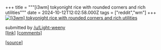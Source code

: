 +++
title = """[i3wm] tokyonight rice with rounded corners and rich utilities"""
date = 2024-10-12T12:02:58.000Z
tags = ["reddit","wm"]
+++
[![[i3wm] tokyonight rice with rounded corners and rich utilities](https://a.thumbs.redditmedia.com/gHIymNNXrkvaza1Mz49Uhua8PlN7lplqIxvCv-ljO98.jpg "[i3wm] tokyonight rice with rounded corners and rich utilities")](https://www.reddit.com/r/unixporn/comments/1g1ylof/i3wm_tokyonight_rice_with_rounded_corners_and/)

submitted by [/u/Light-weeny](https://www.reddit.com/user/Light-weeny)  
[\[link\]](https://www.reddit.com/gallery/1g1ylof) [\[comments\]](https://www.reddit.com/r/unixporn/comments/1g1ylof/i3wm_tokyonight_rice_with_rounded_corners_and/)

[[source]](https://www.reddit.com/r/unixporn/comments/1g1ylof/i3wm_tokyonight_rice_with_rounded_corners_and/)
